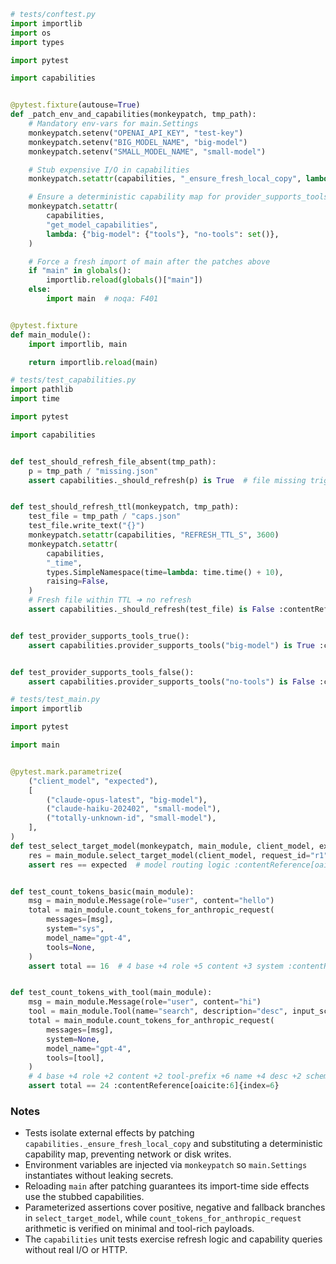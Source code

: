 ```python
# tests/conftest.py
import importlib
import os
import types

import pytest

import capabilities


@pytest.fixture(autouse=True)
def _patch_env_and_capabilities(monkeypatch, tmp_path):
    # Mandatory env-vars for main.Settings
    monkeypatch.setenv("OPENAI_API_KEY", "test-key")
    monkeypatch.setenv("BIG_MODEL_NAME", "big-model")
    monkeypatch.setenv("SMALL_MODEL_NAME", "small-model")

    # Stub expensive I/O in capabilities
    monkeypatch.setattr(capabilities, "_ensure_fresh_local_copy", lambda: None)

    # Ensure a deterministic capability map for provider_supports_tools
    monkeypatch.setattr(
        capabilities,
        "get_model_capabilities",
        lambda: {"big-model": {"tools"}, "no-tools": set()},
    )

    # Force a fresh import of main after the patches above
    if "main" in globals():
        importlib.reload(globals()["main"])
    else:
        import main  # noqa: F401


@pytest.fixture
def main_module():
    import importlib, main

    return importlib.reload(main)
```

```python
# tests/test_capabilities.py
import pathlib
import time

import pytest

import capabilities


def test_should_refresh_file_absent(tmp_path):
    p = tmp_path / "missing.json"
    assert capabilities._should_refresh(p) is True  # file missing triggers refresh :contentReference[oaicite:0]{index=0}


def test_should_refresh_ttl(monkeypatch, tmp_path):
    test_file = tmp_path / "caps.json"
    test_file.write_text("{}")
    monkeypatch.setattr(capabilities, "REFRESH_TTL_S", 3600)
    monkeypatch.setattr(
        capabilities,
        "_time",
        types.SimpleNamespace(time=lambda: time.time() + 10),
        raising=False,
    )
    # Fresh file within TTL ➜ no refresh
    assert capabilities._should_refresh(test_file) is False :contentReference[oaicite:1]{index=1}


def test_provider_supports_tools_true():
    assert capabilities.provider_supports_tools("big-model") is True :contentReference[oaicite:2]{index=2}


def test_provider_supports_tools_false():
    assert capabilities.provider_supports_tools("no-tools") is False :contentReference[oaicite:3]{index=3}
```

```python
# tests/test_main.py
import importlib

import pytest

import main


@pytest.mark.parametrize(
    ("client_model", "expected"),
    [
        ("claude-opus-latest", "big-model"),
        ("claude-haiku-202402", "small-model"),
        ("totally-unknown-id", "small-model"),
    ],
)
def test_select_target_model(monkeypatch, main_module, client_model, expected):
    res = main_module.select_target_model(client_model, request_id="r1")
    assert res == expected  # model routing logic :contentReference[oaicite:4]{index=4}


def test_count_tokens_basic(main_module):
    msg = main_module.Message(role="user", content="hello")
    total = main_module.count_tokens_for_anthropic_request(
        messages=[msg],
        system="sys",
        model_name="gpt-4",
        tools=None,
    )
    assert total == 16  # 4 base +4 role +5 content +3 system :contentReference[oaicite:5]{index=5}


def test_count_tokens_with_tool(main_module):
    msg = main_module.Message(role="user", content="hi")
    tool = main_module.Tool(name="search", description="desc", input_schema={})
    total = main_module.count_tokens_for_anthropic_request(
        messages=[msg],
        system=None,
        model_name="gpt-4",
        tools=[tool],
    )
    # 4 base +4 role +2 content +2 tool-prefix +6 name +4 desc +2 schema
    assert total == 24 :contentReference[oaicite:6]{index=6}
```

### Notes

* Tests isolate external effects by patching `capabilities._ensure_fresh_local_copy` and substituting a deterministic capability map, preventing network or disk writes.
* Environment variables are injected via `monkeypatch` so `main.Settings` instantiates without leaking secrets.
* Reloading `main` after patching guarantees its import-time side effects use the stubbed capabilities.
* Parameterized assertions cover positive, negative and fallback branches in `select_target_model`, while `count_tokens_for_anthropic_request` arithmetic is verified on minimal and tool-rich payloads.
* The `capabilities` unit tests exercise refresh logic and capability queries without real I/O or HTTP.
